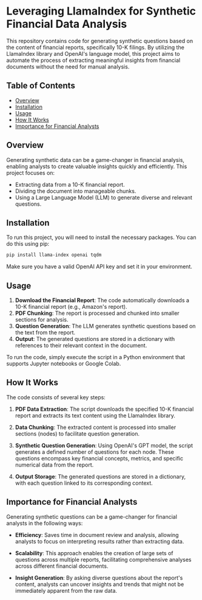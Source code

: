 # Leveraging LlamaIndex for Synthetic Financial Data Analysis

This repository contains code for generating synthetic questions based on the content of financial reports, specifically 10-K filings. By utilizing the LlamaIndex library and OpenAI's language model, this project aims to automate the process of extracting meaningful insights from financial documents without the need for manual analysis.

## Table of Contents
- [Overview](#overview)
- [Installation](#installation)
- [Usage](#usage)
- [How It Works](#how-it-works)
- [Importance for Financial Analysts](#importance-for-financial-analysts)

## Overview

Generating synthetic data can be a game-changer in financial analysis, enabling analysts to create valuable insights quickly and efficiently. This project focuses on:

- Extracting data from a 10-K financial report.
- Dividing the document into manageable chunks.
- Using a Large Language Model (LLM) to generate diverse and relevant questions.

## Installation

To run this project, you will need to install the necessary packages. You can do this using pip:

```bash
pip install llama-index openai tqdm
```

Make sure you have a valid OpenAI API key and set it in your environment.

## Usage

1. **Download the Financial Report**: The code automatically downloads a 10-K financial report (e.g., Amazon's report).
2. **PDF Chunking**: The report is processed and chunked into smaller sections for analysis.
3. **Question Generation**: The LLM generates synthetic questions based on the text from the report.
4. **Output**: The generated questions are stored in a dictionary with references to their relevant context in the document.

To run the code, simply execute the script in a Python environment that supports Jupyter notebooks or Google Colab.

## How It Works

The code consists of several key steps:

1. **PDF Data Extraction**: The script downloads the specified 10-K financial report and extracts its text content using the LlamaIndex library.

2. **Data Chunking**: The extracted content is processed into smaller sections (nodes) to facilitate question generation.

3. **Synthetic Question Generation**: Using OpenAI's GPT model, the script generates a defined number of questions for each node. These questions encompass key financial concepts, metrics, and specific numerical data from the report.

4. **Output Storage**: The generated questions are stored in a dictionary, with each question linked to its corresponding context.

## Importance for Financial Analysts

Generating synthetic questions can be a game-changer for financial analysts in the following ways:

- **Efficiency**: Saves time in document review and analysis, allowing analysts to focus on interpreting results rather than extracting data.

- **Scalability**: This approach enables the creation of large sets of questions across multiple reports, facilitating comprehensive analyses across different financial documents.

- **Insight Generation**: By asking diverse questions about the report's content, analysts can uncover insights and trends that might not be immediately apparent from the raw data.


